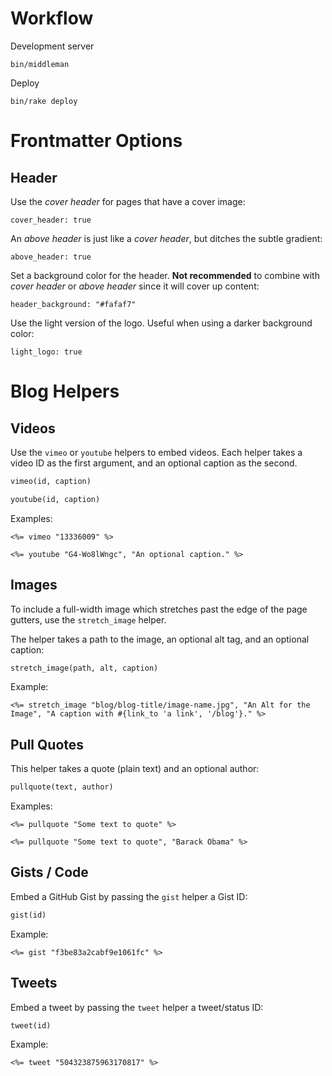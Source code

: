 # Workflow

Development server

```
bin/middleman
```

Deploy

```
bin/rake deploy
```

# Frontmatter Options

## Header

Use the *cover header* for pages that have a cover image:

```
cover_header: true
```

An *above header* is just like a *cover header*, but ditches the subtle gradient:

```
above_header: true
```

Set a background color for the header. **Not recommended** to combine with *cover header* or *above header* since it will cover up content:

```
header_background: "#fafaf7"
```

Use the light version of the logo. Useful when using a darker background color:

```
light_logo: true
```

# Blog Helpers

## Videos

Use the `vimeo` or `youtube` helpers to embed videos. Each helper takes a video ID as the first argument, and an optional caption as the second.

```ruby
vimeo(id, caption)

youtube(id, caption)
```

Examples:

```erb
<%= vimeo "13336009" %>

<%= youtube "G4-Wo8lWngc", "An optional caption." %>
```

## Images

To include a full-width image which stretches past the edge of the page gutters, use the `stretch_image` helper.

The helper takes a path to the image, an optional alt tag, and an optional caption:

```ruby
stretch_image(path, alt, caption)
```

Example:

```erb
<%= stretch_image "blog/blog-title/image-name.jpg", "An Alt for the Image", "A caption with #{link_to 'a link', '/blog'}." %>
```

## Pull Quotes

This helper takes a quote (plain text) and an optional author:

```ruby
pullquote(text, author)
```

Examples:

```erb
<%= pullquote "Some text to quote" %>

<%= pullquote "Some text to quote", "Barack Obama" %>
```

## Gists / Code

Embed a GitHub Gist by passing the `gist` helper a Gist ID:

```ruby
gist(id)
```

Example:

```erb
<%= gist "f3be83a2cabf9e1061fc" %>
```

## Tweets

Embed a tweet by passing the `tweet` helper a tweet/status ID:

```ruby
tweet(id)
```

Example:

```erb
<%= tweet "504323875963170817" %>
```
